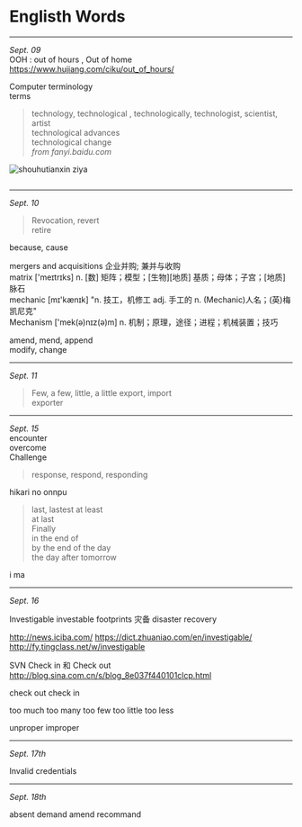 # Englisth Words

*****************************

*Sept. 09*   
OOH : out of hours , Out of home   
https://www.hujiang.com/ciku/out_of_hours/


Computer terminology   
terms   
> technology, technological , technologically, technologist, scientist, artist   
technological advances   
technological change   
*from fanyi.baidu.com*

![shouhutianxin ziya](http://ys-f.ys168.com/600447137/lpimmqq853T4H6G4XPH4/shouhutianxin-ziya.jpg)

<img alt="" src="http://03e1181bba1cf.cdn.sohucs.com/files/3a1de6c201e249aeaa7a6b3f00d08567.jpg">

*****************************

*Sept. 10*
> Revocation, revert   
retire

because, cause

mergers and acquisitions	企业并购; 兼并与收购   
matrix ['meɪtrɪks]	 n. [数] 矩阵；模型；[生物][地质] 基质；母体；子宫；[地质] 脉石   
mechanic [mɪ'kænɪk] 	"n. 技工，机修工 adj. 手工的 n. (Mechanic)人名；(英)梅凯尼克"   
Mechanism ['mek(ə)nɪz(ə)m]	n. 机制；原理，途径；进程；机械装置；技巧   


amend, mend, append   
modify, change   

*****************************

*Sept. 11*   
> Few, a few, little, a little
> export, import   
exporter

*****************************

*Sept. 15*   
encounter   
overcome   
Challenge
> response, respond, responding 


hikari no onnpu

> last, lastest
at least   
at last   
Finally    
in the end of   
by the end of the day    
the day after tomorrow  

i ma

*****************************

*Sept. 16*   

Investigable 
investable
footprints  灾备 disaster recovery

http://news.iciba.com/
https://dict.zhuaniao.com/en/investigable/
http://fy.tingclass.net/w/investigable



SVN Check in 和 Check out 
http://blog.sina.com.cn/s/blog_8e037f440101clcp.html



check out
check in


too much 
too many 
too few
too little
too less

unproper improper


******************************************

*Sept. 17th*

Invalid credentials




******************************************

*Sept. 18th*

absent
demand
amend
recommand














